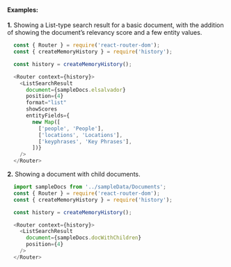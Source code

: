 #### Examples:

__1.__ Showing a List-type search result for a basic document, with the addition
of showing the document’s relevancy score and a few entity values.

```js
  const { Router } = require('react-router-dom');
  const { createMemoryHistory } = require('history');

  const history = createMemoryHistory();

  <Router context={history}>
    <ListSearchResult
      document={sampleDocs.elsalvador}
      position={4}
      format="list"
      showScores
      entityFields={
        new Map([
          ['people', 'People'],
          ['locations', 'Locations'],
          ['keyphrases', 'Key Phrases'],
        ])}
    />
  </Router>
```

__2.__ Showing a document with child documents.

```js
  import sampleDocs from '../sampleData/Documents';
  const { Router } = require('react-router-dom');
  const { createMemoryHistory } = require('history');

  const history = createMemoryHistory();

  <Router context={history}>
    <ListSearchResult
      document={sampleDocs.docWithChildren}
      position={4}
    />
  </Router>
```
